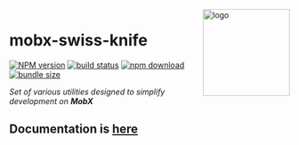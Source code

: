 <img src="docs/public/logo.png" align="right" width="156" alt="logo" />

# mobx-swiss-knife  

[![NPM version][npm-image]][npm-url] [![build status][github-build-actions-image]][github-actions-url] [![npm download][download-image]][download-url] [![bundle size][bundlephobia-image]][bundlephobia-url]


[npm-image]: http://img.shields.io/npm/v/mobx-swiss-knife.svg
[npm-url]: http://npmjs.org/package/mobx-swiss-knife
[github-build-actions-image]: https://github.com/js2me/mobx-swiss-knife/workflows/Builds,%20tests%20&%20co/badge.svg
[github-actions-url]: https://github.com/js2me/mobx-swiss-knife/actions
[download-image]: https://img.shields.io/npm/dm/mobx-swiss-knife.svg
[download-url]: https://npmjs.org/package/mobx-swiss-knife
[bundlephobia-url]: https://bundlephobia.com/result?p=mobx-swiss-knife
[bundlephobia-image]: https://badgen.net/bundlephobia/minzip/mobx-swiss-knife


_Set of various utilities designed to simplify development on **MobX**_  

## Documentation is [here](https://js2me.github.io/mobx-swiss-knife/) 
